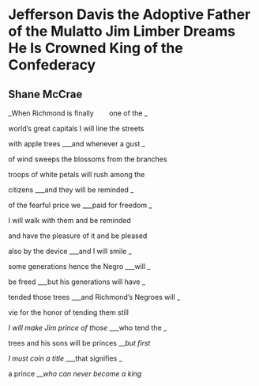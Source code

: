 # Jefferson Davis the Adoptive Father of the Mulatto Jim Limber Dreams He Is Crowned King of the Confederacy
## Shane McCrae
_When Richmond is finally        one of the
_

world’s great capitals I will line the streets

with apple trees ___and whenever a gust
_

of wind sweeps the blossoms from the branches

troops of white petals will rush among the


citizens ___and they will be reminded
_

of the fearful price we ___paid for freedom
_

I will walk with them and be reminded

and have the pleasure of it and be pleased

also by the device ___and I will smile
_


some generations hence the Negro ___will
_

be freed ___but his generations will have
_

tended those trees ___and Richmond’s Negroes will
_

vie for the honor of tending them still



 _I will make Jim prince of those_ ___who tend the
_

trees and his sons will be princes ___but first_

 _I must coin a title_ ___that signifies
_

a prince ___who can never become a king_